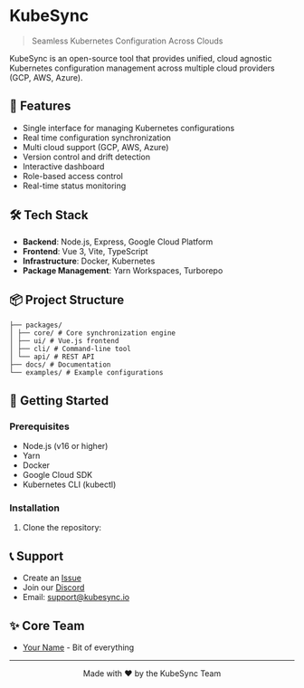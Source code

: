# KubeSync

> Seamless Kubernetes Configuration Across Clouds

KubeSync is an open-source tool that provides unified, cloud agnostic Kubernetes configuration management across multiple cloud providers (GCP, AWS, Azure).

## 🚀 Features

- Single interface for managing Kubernetes configurations
- Real time configuration synchronization
- Multi cloud support (GCP, AWS, Azure)
- Version control and drift detection
- Interactive dashboard
- Role-based access control
- Real-time status monitoring

## 🛠️ Tech Stack

- **Backend**: Node.js, Express, Google Cloud Platform
- **Frontend**: Vue 3, Vite, TypeScript
- **Infrastructure**: Docker, Kubernetes
- **Package Management**: Yarn Workspaces, Turborepo

## 📦 Project Structure

```kubesync/
├── packages/
│ ├── core/ # Core synchronization engine
│ ├── ui/ # Vue.js frontend
│ ├── cli/ # Command-line tool
│ └── api/ # REST API
├── docs/ # Documentation
└── examples/ # Example configurations
```                    

## 🚦 Getting Started

### Prerequisites

- Node.js (v16 or higher)
- Yarn
- Docker
- Google Cloud SDK
- Kubernetes CLI (kubectl)

### Installation

1. Clone the repository:





## 📞 Support

- Create an [Issue](https://github.com/kubesync/kubesync/issues)
- Join our [Discord](https://discord.gg/kubesync)
- Email: support@kubesync.io

## ✨ Core Team

- [Your Name](https://github.com/leeclark78) - Bit of everything

---

<p align="center">Made with ❤️ by the KubeSync Team</p>